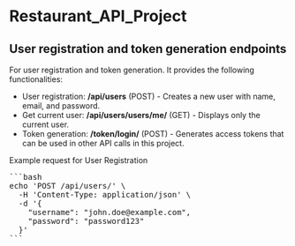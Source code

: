 # Restaurant_API_Project

## User registration and token generation endpoints 
For user registration and token generation. It provides the following functionalities:

- User registration: **/api/users** (POST) - Creates a new user with name, email, and password.
- Get current user: **/api/users/users/me/** (GET) - Displays only the current user.
- Token generation: **/token/login/** (POST) - Generates access tokens that can be used in other API calls in this project.

Example request for User Registration
<pre>
```bash
echo 'POST /api/users/' \
  -H 'Content-Type: application/json' \
  -d '{
    "username": "john.doe@example.com",
    "password": "password123"
  }'
```
</pre>
     

     
